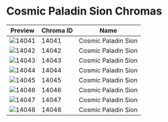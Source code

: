 # Cosmic Paladin Sion Chromas

| Preview | Chroma ID | Name |
|---------|-----------|------|
| ![14041](https://raw.communitydragon.org/latest/plugins/rcp-be-lol-game-data/global/default/v1/champion-chroma-images/14/14041.png) | 14041 | Cosmic Paladin Sion |
| ![14042](https://raw.communitydragon.org/latest/plugins/rcp-be-lol-game-data/global/default/v1/champion-chroma-images/14/14042.png) | 14042 | Cosmic Paladin Sion |
| ![14043](https://raw.communitydragon.org/latest/plugins/rcp-be-lol-game-data/global/default/v1/champion-chroma-images/14/14043.png) | 14043 | Cosmic Paladin Sion |
| ![14044](https://raw.communitydragon.org/latest/plugins/rcp-be-lol-game-data/global/default/v1/champion-chroma-images/14/14044.png) | 14044 | Cosmic Paladin Sion |
| ![14045](https://raw.communitydragon.org/latest/plugins/rcp-be-lol-game-data/global/default/v1/champion-chroma-images/14/14045.png) | 14045 | Cosmic Paladin Sion |
| ![14046](https://raw.communitydragon.org/latest/plugins/rcp-be-lol-game-data/global/default/v1/champion-chroma-images/14/14046.png) | 14046 | Cosmic Paladin Sion |
| ![14047](https://raw.communitydragon.org/latest/plugins/rcp-be-lol-game-data/global/default/v1/champion-chroma-images/14/14047.png) | 14047 | Cosmic Paladin Sion |
| ![14048](https://raw.communitydragon.org/latest/plugins/rcp-be-lol-game-data/global/default/v1/champion-chroma-images/14/14048.png) | 14048 | Cosmic Paladin Sion |
